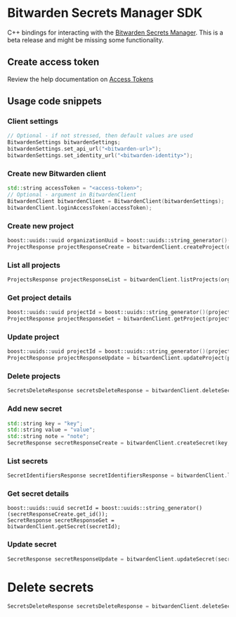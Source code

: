# Bitwarden Secrets Manager SDK

C++ bindings for interacting with the [Bitwarden Secrets Manager]. This is a beta release and might be missing some functionality.

## Create access token

Review the help documentation on [Access Tokens]

## Usage code snippets

### Client settings

```c++
// Optional - if not stressed, then default values are used
BitwardenSettings bitwardenSettings;
bitwardenSettings.set_api_url("<bitwarden-url>");
bitwardenSettings.set_identity_url("<bitwarden-identity>");
```


### Create new Bitwarden client

```c++
std::string accessToken = "<access-token>";
// Optional - argument in BitwardenClient
BitwardenClient bitwardenClient = BitwardenClient(bitwardenSettings);
bitwardenClient.loginAccessToken(accessToken);
```

### Create new project

```c++
boost::uuids::uuid organizationUuid = boost::uuids::string_generator()("<organization-id>");
ProjectResponse projectResponseCreate = bitwardenClient.createProject(organizationUuid, "TestProject");
```

### List all projects

```c++
ProjectsResponse projectResponseList = bitwardenClient.listProjects(organizationUuid);
```

### Get project details

```c++
boost::uuids::uuid projectId = boost::uuids::string_generator()(projectResponseCreate.get_id());
ProjectResponse projectResponseGet = bitwardenClient.getProject(projectId);
```

### Update project

```c++
boost::uuids::uuid projectId = boost::uuids::string_generator()(projectResponseCreate.get_id());
ProjectResponse projectResponseUpdate = bitwardenClient.updateProject(projectId, organizationUuid, "TestProjectUpdated");
```

### Delete projects

```c++
SecretsDeleteResponse secretsDeleteResponse = bitwardenClient.deleteSecrets({secretId});
```

### Add new secret

```c++
std::string key = "key";
std::string value = "value";
std::string note = "note";
SecretResponse secretResponseCreate = bitwardenClient.createSecret(key, value, note, organizationUuid, {projectId});
```

### List secrets

```c++
SecretIdentifiersResponse secretIdentifiersResponse = bitwardenClient.listSecrets(organizationUuid);
```

### Get secret details

```
boost::uuids::uuid secretId = boost::uuids::string_generator()(secretResponseCreate.get_id());
SecretResponse secretResponseGet = bitwardenClient.getSecret(secretId);
```

### Update secret
```c++
SecretResponse secretResponseUpdate = bitwardenClient.updateSecret(secretId, "key2", "value2", "note2", organizationUuid, {projectId});
```

# Delete secrets

```c++
SecretsDeleteResponse secretsDeleteResponse = bitwardenClient.deleteSecrets({secretId});
```

[Access Tokens]: https://bitwarden.com/help/access-tokens/
[Bitwarden Secrets Manager]: https://bitwarden.com/products/secrets-manager/
